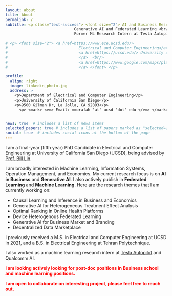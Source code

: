 ```yaml
---
layout: about
title: About
permalink: /
subtitle: <p class="text-success"> <font size="2"> AI and Business Researcher <br/> 
                              Generative AI and Federated Learning <br/> 
                              Former ML Research Intern at Tesla Autopilot and Qualcomm AI </font> </p>

# <p> <font size="2"> <a href=https://www.ece.ucsd.edu/>
#                               Electrical and Computer Engineering</a> <br/>
#                               <a href=https://ucsd.edu/> University of California San Diego
#                               </a>  <br/>
#                               <a href=https://www.google.com/maps/place/UC+San+Diego+Jacobs+School+of+Engineering/@32.8815397,-117.2376722,17z/data=!3m1!4b1!4m5!3m4!1s0x80dc06c3689b4f99:0xdf55f97f07f34d4f!8m2!3d32.8815352!4d-117.2354835> 9500 Gilman Dr, La Jolla, CA 92093
#                               </a> </font> </p> 

profile:
  align: right
  image: linkedin_photo.jpg
  address: >
    <p>Department of Electrical and Computer Engineering</p>
    <p>University of California San Diego</p>
    <p>9500 Gilman Dr, La Jolla, CA 92093</p>
      <p> <mark> <em> Email: mmorafah 'at' ucsd 'dot' edu </em> </mark> </p>


news: true  # includes a list of news items
selected_papers: true # includes a list of papers marked as "selected={true}"
social: true  # includes social icons at the bottom of the page
---
```


I am a final-year (fifth year) PhD Candidate in Electrical and Computer Engineering at University of California San Diego (UCSD), being advised by [Prof. Bill Lin](http://cwcserv.ucsd.edu/~billlin/).

I am broadly interested in Machine Learning, Information Systems, Operation Management, and Economics. My current research focus is on **AI in Business** and **Generative AI**. I also actively publish in **Federated Learning** and **Machine Learning**. Here are the research themes that I am currently working on: 

- Causal Learning and Inference in Business and Economics
- Generative AI for Heterogeneous Treatment Effect Analysis
- Optimal Ranking in Online Health Platforms
- Device Heterogenous Federated Learning
- Generative AI for Business Market and Branding
- Decentralized Data Marketplace

I previously received a M.S. in Electrical and Computer Engineering at UCSD in 2021, and a B.S. in Electrical Engineering at Tehran Polytechnique.

I also worked as a machine learning research intern at [Tesla Autopilot](https://www.tesla.com/autopilot) and Qualcomm AI.  

<span style="color: red;">**I am looking actively looking for post-doc positions in Business school and machine learning positions.**</span>

<span style="color: red;">**I am open to collaborate on interesting project, please feel free to reach out.**</span>



